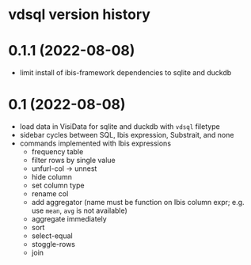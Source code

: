 # vdsql version history

# 0.1.1 (2022-08-08)

- limit install of ibis-framework dependencies to sqlite and duckdb

# 0.1 (2022-08-08)

- load data in VisiData for sqlite and duckdb with `vdsql` filetype
- sidebar cycles between SQL, Ibis expression, Substrait, and none
- commands implemented with Ibis expressions
    - frequency table
    - filter rows by single value
    - unfurl-col -> unnest
    - hide column
    - set column type
    - rename col
    - add aggregator (name must be function on Ibis column expr; e.g. use `mean`, `avg` is not available)
    - aggregate immediately
    - sort
    - select-equal
    - stoggle-rows
    - join



